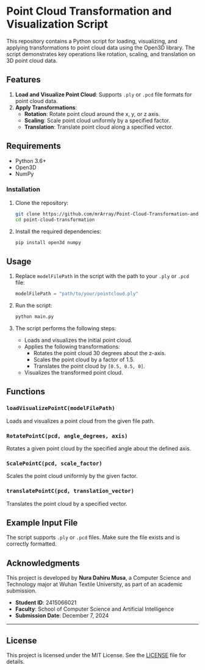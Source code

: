 
# Point Cloud Transformation and Visualization Script

This repository contains a Python script for loading, visualizing, and applying transformations to point cloud data using the Open3D library. The script demonstrates key operations like rotation, scaling, and translation on 3D point cloud data.

## Features

1. **Load and Visualize Point Cloud**: Supports `.ply` or `.pcd` file formats for point cloud data.
2. **Apply Transformations**:
   - **Rotation**: Rotate point cloud around the x, y, or z axis.
   - **Scaling**: Scale point cloud uniformly by a specified factor.
   - **Translation**: Translate point cloud along a specified vector.

## Requirements

- Python 3.6+
- Open3D
- NumPy

### Installation

1. Clone the repository:
   ```bash
   git clone https://github.com/mrArray/Point-Cloud-Transformation-and-Visualization-Script
   cd point-cloud-transformation
   ```
2. Install the required dependencies:
   ```bash
   pip install open3d numpy
   ```

## Usage

1. Replace `modelFilePath` in the script with the path to your `.ply` or `.pcd` file:
   ```python
   modelFilePath = "path/to/your/pointcloud.ply"
   ```
2. Run the script:
   ```bash
   python main.py
   ```

3. The script performs the following steps:
   - Loads and visualizes the initial point cloud.
   - Applies the following transformations:
     - Rotates the point cloud 30 degrees about the z-axis.
     - Scales the point cloud by a factor of 1.5.
     - Translates the point cloud by `[0.5, 0.5, 0]`.
   - Visualizes the transformed point cloud.

## Functions

### `loadVisualizePointC(modelFilePath)`
Loads and visualizes a point cloud from the given file path.

### `RotatePointC(pcd, angle_degrees, axis)`
Rotates a given point cloud by the specified angle about the defined axis.

### `ScalePointC(pcd, scale_factor)`
Scales the point cloud uniformly by the given factor.

### `translatePointC(pcd, translation_vector)`
Translates the point cloud by a specified vector.

## Example Input File
The script supports `.ply` or `.pcd` files. Make sure the file exists and is correctly formatted.

## Acknowledgments
This project is developed by **Nura Dahiru Musa**, a Computer Science and Technology major at Wuhan Textile University, as part of an academic submission.

- **Student ID**: 2415066021
- **Faculty**: School of Computer Science and Artificial Intelligence
- **Submission Date**: December 7, 2024

---

## License
This project is licensed under the MIT License. See the [LICENSE](LICENSE) file for details.
